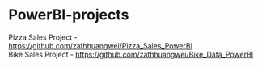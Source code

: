 # PowerBI-projects
Pizza Sales Project - https://github.com/zathhuangwei/Pizza_Sales_PowerBI
</br>
Bike Sales Project - https://github.com/zathhuangwei/Bike_Data_PowerBI
